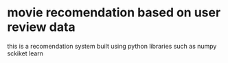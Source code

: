 # movie recomendation based on user review data
 this is a recomendation system built using python libraries such as numpy sckiket learn 
